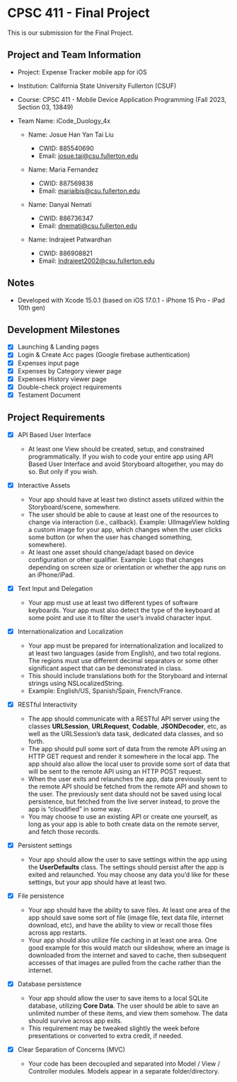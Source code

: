 # CPSC 411 - Final Project #

This is our submission for the Final Project.

## Project and Team Information ##

* Project: Expense Tracker mobile app for iOS
* Institution: California State University Fullerton (CSUF)
* Course: CPSC 411 - Mobile Device Application Programming (Fall 2023, Section 03, 13849)
* Team Name: iCode_Duology_4x

	* Name: Josue Han Yan Tai Liu
		* CWID: 885540690
		* Email: josue.tai@csu.fullerton.edu

	* Name: Maria Fernandez
		* CWID: 887569838
		* Email: mariaibis@csu.fullerton.edu

	* Name: Danyal Nemati
		* CWID: 886736347
		* Email: dnemati@csu.fullerton.edu

	* Name: Indrajeet Patwardhan
		* CWID: 886908821
		* Email: Indrajeet2002@csu.fullerton.edu

## Notes ##

* Developed with Xcode 15.0.1 (based on iOS 17.0.1 - iPhone 15 Pro - iPad 10th gen)

## Development Milestones ##

- [x] Launching & Landing pages
- [x] Login & Create Acc pages (Google firebase authentication)
- [x] Expenses input page
- [x] Expenses by Category viewer page
- [x] Expenses History viewer page
- [x] Double-check project requirements
- [x] Testament Document

## Project Requirements ##

- [x] API Based User Interface

	- At least one View should be created, setup, and constrained programmatically. If you wish to code your entire app using API Based User Interface and avoid Storyboard altogether, you may do so. But only if you wish.

- [x] Interactive Assets

	- Your app should have at least two distinct assets utilized within the Storyboard/scene, somewhere.
	- The user should be able to cause at least one of the resources to change via interaction (i.e., callback). Example: UIImageView holding a custom image for your app, which changes when the user clicks some button (or when the user has changed something, somewhere).
	- At least one asset should change/adapt based on device configuration or other qualifier. Example: Logo that changes depending on screen size or orientation or whether the app runs on an iPhone/iPad.

- [x] Text Input and Delegation

	- Your app must use at least two different types of software keyboards. Your app must also detect the type of the keyboard at some point and use it to filter the user’s invalid character input.

- [x] Internationalization and Localization

	- Your app must be prepared for internationalization and localized to at least two languages (aside from English), and two total regions. The regions must use different decimal separators or some other significant aspect that can be demonstrated in class.
	- This should include translations both for the Storyboard and internal strings using NSLocalizedString.
	- Example: English/US, Spanish/Spain, French/France.

- [x] RESTful Interactivity

	- The app should communicate with a RESTful API server using the classes **URLSession**,
**URLRequest**, **Codable**, **JSONDecoder**, etc, as well as the URLSession’s data task, dedicated data classes, and so forth.
	- The app should pull some sort of data from the remote API using an HTTP GET request and render it somewhere in the local app. The app should also allow the local user to provide some sort of data that will be sent to the remote API using an HTTP POST request.
	- When the user exits and relaunches the app, data previously sent to the remote API should be fetched from the remote API and shown to the user. The previously sent data should not be saved using local persistence, but fetched from the live server instead, to prove the app is “cloudified” in some way.
	- You may choose to use an existing API or create one yourself, as long as your app is able to both create data on the remote server, and fetch those records.

- [x] Persistent settings

	- Your app should allow the user to save settings within the app using the **UserDefaults** class. The settings should persist after the app is exited and relaunched. You may choose any data you’d like for these settings, but your app should have at least two.

- [x] File persistence

	- Your app should have the ability to save files. At least one area of the app should save some sort of file (image file, text data file, internet download, etc), and have the ability to view or recall those files across app restarts.
	- Your app should also utilize file caching in at least one area. One good example for this would match our slideshow, where an image is downloaded from the internet and saved to cache, then subsequent accesses of that images are pulled from the cache rather than the internet.

- [x] Database persistence

	- Your app should allow the user to save items to a local SQLite database, utilizing **Core Data**. The user should be able to save an unlimited number of these items, and view them somehow. The data should survive across app exits.
	- This requirement may be tweaked slightly the week before presentations or converted to extra credit, if needed.

- [x] Clear Separation of Concerns (MVC)

	- Your code has been decoupled and separated into Model / View / Controller modules. Models appear in a separate folder/directory.
